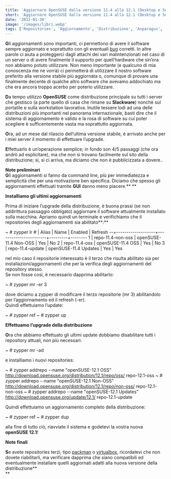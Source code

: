 ```yaml
---
title: 'Aggiornare OpenSUSE dalla versione 11.4 alla 12.1 (Desktop e Server)'
short: 'Aggiornare OpenSUSE dalla versione 11.4 alla 12.1 (Desktop e Server)'
date: '2012-01-30'
image: '/images/libri.webp'
tags: ['Repositories', 'Aggiornamento', 'Distribuzione', 'Asparagus', 'Celadon', 'Linux', 'OpenSuSE', 'update', 'upgrade', 'zypper']
---
```


**G**li aggiornamenti sono importanti, ci permettono di avere il software sempre aggiornato e soprattutto con gli eventuali [bug](http://it.wikipedia.org/wiki/Bug) corretti. In altre parole ci aiuta a proteggerci dagli attachi dei vari malintenzionati nel caso di un server o di avere finalmente il supporto per quell’hardware che sin’ora non abbiamo potuto utilizzare. Non meno importante (e qualcuno di mia conoscenza me ne vorrà) ci permetterà di utilizzare il nostro software preferito alla versione stabile più aggiornata o, comunque di provare una finalmente decente di qualche altro software che avevamo addochiato ma che era ancora troppo acerbo per poterlo utilizzare.

**D**a tempo utilizzo **OpenSUSE** come distribuzione principale su tutti i server che gestisco (a parte quello di casa che rimane su **Slackware**) nonchè sul portatile e sulla workstation lavorativa. Inutile tessere lodi ad una delle distribuzioni più importanti nel panorama internazionale, basti dire che il sistema di aggiornamento è valido e la rosa di software su cui poter scegliere è sufficentemente vasta ma soprattutto aggiornata.

**O**ra, ad un mese dal rilascio dell’ultima versione stabile, è arrivato anche per i miei server il momento di effettuare l’upgrade.

**E**ffettuarlo è un’operazione semplice; in fondo son 4/5 passaggi (che ora andrò ad esplicitare), ma che non si trovano facilmente sul sito della distribuzione; si, si ci arriva, ma diciamo che non è pubblicizzata a dovere..

**Note preliminari**  
**G**li aggiornamenti si fanno da command line, più per immediatezza e semplicità che per una motivazione ben specifica. Diciamo che spesso gli aggiornamenti effettuati tramite **GUI** danno meno piacere.** **

**Installiamo gli ultimi aggiornamenti**

Prima di iniziare l’upgrade della distribuzione, è buona prassi (se non addirittura passaggio obbligato) aggiornare il software attualmente installato sulla macchina. Apriamo quindi un terminale e verifichiamo che il repositories degli aggiornamenti sia abilitato**:**

~ # zypper lr # | Alias             | Name                  | Enabled | Refresh --+-------------------+-----------------------+---------+-------- 1 | repo-11.4-non-oss | openSUSE-11.4 Non-OSS | Yes     | No     2 | repo-11.4-oss     | openSUSE-11.4 OSS     | Yes     | No     3 | repo-11.4-update  | openSUSE-11.4 Updates | Yes     | Yes

nel mio caso il repositorie interessato è il terzo che risulta abilitato sia per installazioni/aggiornamenti che per la verifica degli aggiornamenti del repository stesso.  
 Se non fosse così, è necessario dapprima abilitarlo:

~ # zypper mr -er 3

dove diciamo a zypper di modificare il terzo repositorie (mr 3) abilitandolo per l’aggiornamento ed il refresh (-er).  
 Quindi effettuiamo l’update:

~ # zypper ref ~ # zypper up

**Effettuamo l’upgrade della distribuzione**

**O**ra che abbiamo effettuato gli ultimi update dobbiamo disabilitare tutti i repository attuali, non più necessari:

~ # zypper mr -ad

e installiamo i nuovi repositories:

~ # zypper addrepo --name "openSUSE-12.1 OSS" http://download.opensuse.org/distribution/12.1/repo/oss/ repo-12.1-oss ~ # zypper addrepo --name "openSUSE-12.1 Non-OSS" http://download.opensuse.org/distribution/12.1/repo/non-oss/ repo-12.1-non-oss ~ # zypper addrepo --name "openSUSE-12.1 Updates" http://download.opensuse.org/update/12.1/ repo-12.1-update

Quindi effettuiamo un aggiornamento completo della distribuzione:

~ # zypper ref ~ # zypper dup

alla fine di tutto ciò, riavviate il sistema e godetevi la vostra nuova **openSUSE 12.1**!

**Note finali**

**S**e avete repositories terzi, tipo [packman](http://packman.links2linux.org/) o [virtualbox](https://www.virtualbox.org/wiki/Linux_Downloads), ricordatevi che non dovete riabilitarli, ma verificare dapprima che siano compatibili ed eventualmente installare quelli aggiornati adatti alla nuova versione della distribuzione**  
**